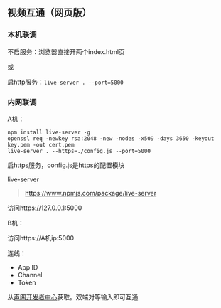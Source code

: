 视频互通（网页版）
---

### 本机联调

不启服务：浏览器直接开两个index.html页

或

启http服务：`live-server . --port=5000`

### 内网联调

A机：

```
npm install live-server -g
openssl req -newkey rsa:2048 -new -nodes -x509 -days 3650 -keyout key.pem -out cert.pem
live-server . --https=./config.js --port=5000
```
启https服务，config.js是https的配置模块

live-server 
>https://www.npmjs.com/package/live-server

访问https://127.0.0.1:5000

B机：

访问https://A机ip:5000

连线：

- App ID
- Channel
- Token

从[声网开发者中心](https://docs.agora.io/en)获取。双端对等输入即可互通
